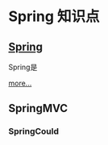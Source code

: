 # Spring 知识点

## [Spring](https://github.com/KDDGit/Spring/blob/master/Spring/README.md)

Spring是

[more...](https://github.com/KDDGit/Spring/blob/master/Spring/README.md)

## SpringMVC

### SpringCould



